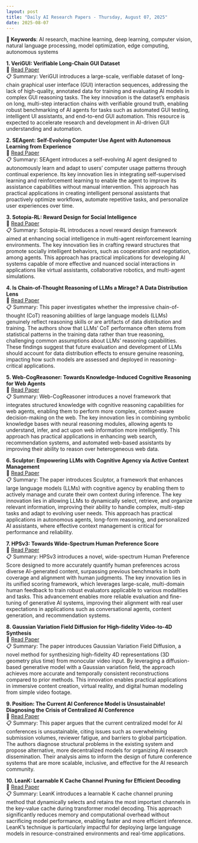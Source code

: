 ```yaml
---
layout: post
title: "Daily AI Research Papers - Thursday, August 07, 2025"
date: 2025-08-07
---
```


**🔑 Keywords**: AI research, machine learning, deep learning, computer vision, natural language processing, model optimization, edge computing, autonomous systems

**1. VeriGUI: Verifiable Long-Chain GUI Dataset**  
🔗 [Read Paper](https://huggingface.co/papers/2508.04026)  
📋 Summary: VeriGUI introduces a large-scale, verifiable dataset of long-chain graphical user interface (GUI) interaction sequences, addressing the lack of high-quality, annotated data for training and evaluating AI models in complex GUI reasoning tasks. The key innovation is the dataset’s emphasis on long, multi-step interaction chains with verifiable ground truth, enabling robust benchmarking of AI agents for tasks such as automated GUI testing, intelligent UI assistants, and end-to-end GUI automation. This resource is expected to accelerate research and development in AI-driven GUI understanding and automation.

**2. SEAgent: Self-Evolving Computer Use Agent with Autonomous Learning from
  Experience**  
🔗 [Read Paper](https://huggingface.co/papers/2508.04700)  
📋 Summary: SEAgent introduces a self-evolving AI agent designed to autonomously learn and adapt to users’ computer usage patterns through continual experience. Its key innovation lies in integrating self-supervised learning and reinforcement learning to enable the agent to improve its assistance capabilities without manual intervention. This approach has practical applications in creating intelligent personal assistants that proactively optimize workflows, automate repetitive tasks, and personalize user experiences over time.

**3. Sotopia-RL: Reward Design for Social Intelligence**  
🔗 [Read Paper](https://huggingface.co/papers/2508.03905)  
📋 Summary: Sotopia-RL introduces a novel reward design framework aimed at enhancing social intelligence in multi-agent reinforcement learning environments. The key innovation lies in crafting reward structures that promote socially intelligent behaviors, such as cooperation and negotiation, among agents. This approach has practical implications for developing AI systems capable of more effective and nuanced social interactions in applications like virtual assistants, collaborative robotics, and multi-agent simulations.

**4. Is Chain-of-Thought Reasoning of LLMs a Mirage? A Data Distribution Lens**  
🔗 [Read Paper](https://huggingface.co/papers/2508.01191)  
📋 Summary: This paper investigates whether the impressive chain-of-thought (CoT) reasoning abilities of large language models (LLMs) genuinely reflect reasoning skills or are artifacts of data distribution and training. The authors show that LLMs’ CoT performance often stems from statistical patterns in the training data rather than true reasoning, challenging common assumptions about LLMs’ reasoning capabilities. These findings suggest that future evaluation and development of LLMs should account for data distribution effects to ensure genuine reasoning, impacting how such models are assessed and deployed in reasoning-critical applications.

**5. Web-CogReasoner: Towards Knowledge-Induced Cognitive Reasoning for Web
  Agents**  
🔗 [Read Paper](https://huggingface.co/papers/2508.01858)  
📋 Summary: Web-CogReasoner introduces a novel framework that integrates structured knowledge with cognitive reasoning capabilities for web agents, enabling them to perform more complex, context-aware decision-making on the web. The key innovation lies in combining symbolic knowledge bases with neural reasoning modules, allowing agents to understand, infer, and act upon web information more intelligently. This approach has practical applications in enhancing web search, recommendation systems, and automated web-based assistants by improving their ability to reason over heterogeneous web data.

**6. Sculptor: Empowering LLMs with Cognitive Agency via Active Context
  Management**  
🔗 [Read Paper](https://huggingface.co/papers/2508.04664)  
📋 Summary: The paper introduces Sculptor, a framework that enhances large language models (LLMs) with cognitive agency by enabling them to actively manage and curate their own context during inference. The key innovation lies in allowing LLMs to dynamically select, retrieve, and organize relevant information, improving their ability to handle complex, multi-step tasks and adapt to evolving user needs. This approach has practical applications in autonomous agents, long-form reasoning, and personalized AI assistants, where effective context management is critical for performance and reliability.

**7. HPSv3: Towards Wide-Spectrum Human Preference Score**  
🔗 [Read Paper](https://huggingface.co/papers/2508.03789)  
📋 Summary: HPSv3 introduces a novel, wide-spectrum Human Preference Score designed to more accurately quantify human preferences across diverse AI-generated content, surpassing previous benchmarks in both coverage and alignment with human judgments. The key innovation lies in its unified scoring framework, which leverages large-scale, multi-domain human feedback to train robust evaluators applicable to various modalities and tasks. This advancement enables more reliable evaluation and fine-tuning of generative AI systems, improving their alignment with real user expectations in applications such as conversational agents, content generation, and recommendation systems.

**8. Gaussian Variation Field Diffusion for High-fidelity Video-to-4D
  Synthesis**  
🔗 [Read Paper](https://huggingface.co/papers/2507.23785)  
📋 Summary: The paper introduces Gaussian Variation Field Diffusion, a novel method for synthesizing high-fidelity 4D representations (3D geometry plus time) from monocular video input. By leveraging a diffusion-based generative model with a Gaussian variation field, the approach achieves more accurate and temporally consistent reconstructions compared to prior methods. This innovation enables practical applications in immersive content creation, virtual reality, and digital human modeling from simple video footage.

**9. Position: The Current AI Conference Model is Unsustainable! Diagnosing
  the Crisis of Centralized AI Conference**  
🔗 [Read Paper](https://huggingface.co/papers/2508.04586)  
📋 Summary: This paper argues that the current centralized model for AI conferences is unsustainable, citing issues such as overwhelming submission volumes, reviewer fatigue, and barriers to global participation. The authors diagnose structural problems in the existing system and propose alternative, more decentralized models for organizing AI research dissemination. Their analysis aims to inform the design of future conference systems that are more scalable, inclusive, and effective for the AI research community.

**10. LeanK: Learnable K Cache Channel Pruning for Efficient Decoding**  
🔗 [Read Paper](https://huggingface.co/papers/2508.02215)  
📋 Summary: LeanK introduces a learnable K cache channel pruning method that dynamically selects and retains the most important channels in the key-value cache during transformer model decoding. This approach significantly reduces memory and computational overhead without sacrificing model performance, enabling faster and more efficient inference. LeanK’s technique is particularly impactful for deploying large language models in resource-constrained environments and real-time applications.

